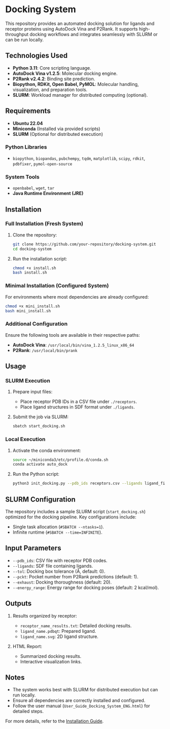 
# Docking System

This repository provides an automated docking solution for ligands and receptor proteins using AutoDock Vina and P2Rank. It supports high-throughput docking workflows and integrates seamlessly with SLURM or can be run locally.

## Technologies Used
- **Python 3.11**: Core scripting language.
- **AutoDock Vina v1.2.5**: Molecular docking engine.
- **P2Rank v2.4.2**: Binding site prediction.
- **Biopython, RDKit, Open Babel, PyMOL**: Molecular handling, visualization, and preparation tools.
- **SLURM**: Workload manager for distributed computing (optional).

## Requirements
- **Ubuntu 22.04**
- **Miniconda** (Installed via provided scripts)
- **SLURM** (Optional for distributed execution)

### Python Libraries
- `biopython`, `biopandas`, `pubchempy`, `tqdm`, `matplotlib`, `scipy`, `rdkit`, `pdbfixer`, `pymol-open-source`

### System Tools
- `openbabel`, `wget`, `tar`
- **Java Runtime Environment (JRE)**

## Installation

### Full Installation (Fresh System)
1. Clone the repository:
    ```bash
    git clone https://github.com/your-repository/docking-system.git
    cd docking-system
    ```
2. Run the installation script:
    ```bash
    chmod +x install.sh
    bash install.sh
    ```

### Minimal Installation (Configured System)
For environments where most dependencies are already configured:
```bash
chmod +x mini_install.sh
bash mini_install.sh
```

### Additional Configuration
Ensure the following tools are available in their respective paths:
- **AutoDock Vina**: `/usr/local/bin/vina_1.2.5_linux_x86_64`
- **P2Rank**: `/usr/local/bin/prank`

## Usage

### SLURM Execution
1. Prepare input files:
   - Place receptor PDB IDs in a CSV file under `./receptors`.
   - Place ligand structures in SDF format under `./ligands`.

2. Submit the job via SLURM:
    ```bash
    sbatch start_docking.sh
    ```

### Local Execution
1. Activate the conda environment:
    ```bash
    source ~/miniconda3/etc/profile.d/conda.sh
    conda activate auto_dock
    ```
2. Run the Python script:
    ```bash
    python3 init_docking.py --pdb_ids receptors.csv --ligands ligand_file.sdf
    ```

## SLURM Configuration
The repository includes a sample SLURM script (`start_docking.sh`) optimized for the docking pipeline. Key configurations include:
- Single task allocation (`#SBATCH --ntasks=1`).
- Infinite runtime (`#SBATCH --time=INFINITE`).

## Input Parameters
- `--pdb_ids`: CSV file with receptor PDB codes.
- `--ligands`: SDF file containing ligands.
- `--tol`: Docking box tolerance (Å, default: 0).
- `--pckt`: Pocket number from P2Rank predictions (default: 1).
- `--exhaust`: Docking thoroughness (default: 20).
- `--energy_range`: Energy range for docking poses (default: 2 kcal/mol).

## Outputs
1. Results organized by receptor:
   - `receptor_name_results.txt`: Detailed docking results.
   - `ligand_name.pdbqt`: Prepared ligand.
   - `ligand_name.svg`: 2D ligand structure.

2. HTML Report:
   - Summarized docking results.
   - Interactive visualization links.

## Notes
- The system works best with SLURM for distributed execution but can run locally.
- Ensure all dependencies are correctly installed and configured.
- Follow the user manual (`User_Guide_Docking_System_ENG.html`) for detailed steps.

For more details, refer to the [Installation Guide](Installation_Guide_ENG.html).
